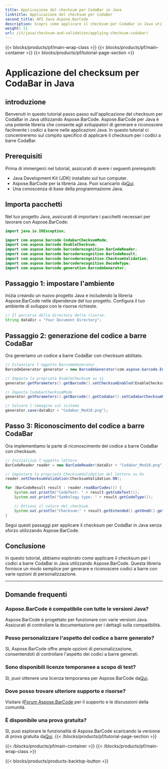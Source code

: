```yaml
---
title: Applicazione del checksum per CodaBar in Java
linktitle: Applicazione del checksum per CodaBar
second_title: API Java Aspose.BarCode
description: Scopri come applicare il checksum per CodaBar in Java utilizzando Aspose.BarCode. Genera e riconosci i codici a barre senza sforzo con questa guida passo passo.
weight: 11
url: /it/java/checksum-and-validation/applying-checksum-codabar/
---
```


{{< blocks/products/pf/main-wrap-class >}}
{{< blocks/products/pf/main-container >}}
{{< blocks/products/pf/tutorial-page-section >}}

# Applicazione del checksum per CodaBar in Java


## introduzione

Benvenuti in questo tutorial passo passo sull'applicazione del checksum per CodaBar in Java utilizzando Aspose.BarCode. Aspose.BarCode per Java è una potente libreria che consente agli sviluppatori di generare e riconoscere facilmente i codici a barre nelle applicazioni Java. In questo tutorial ci concentreremo sul compito specifico di applicare il checksum per i codici a barre CodaBar.

## Prerequisiti

Prima di immergerci nel tutorial, assicurati di avere i seguenti prerequisiti:

- Java Development Kit (JDK) installato sul tuo computer.
-  Aspose.BarCode per la libreria Java. Puoi scaricarlo da[Qui](https://releases.aspose.com/barcode/java/).
- Una conoscenza di base della programmazione Java.

## Importa pacchetti

Nel tuo progetto Java, assicurati di importare i pacchetti necessari per lavorare con Aspose.BarCode:

```java
import java.io.IOException;

import com.aspose.barcode.CodabarChecksumMode;
import com.aspose.barcode.EnableChecksum;
import com.aspose.barcode.barcoderecognition.BarCodeReader;
import com.aspose.barcode.barcoderecognition.BarCodeResult;
import com.aspose.barcode.barcoderecognition.ChecksumValidation;
import com.aspose.barcode.barcoderecognition.DecodeType;
import com.aspose.barcode.generation.BarcodeGenerator;
```

## Passaggio 1: impostare l'ambiente

Inizia creando un nuovo progetto Java e includendo la libreria Aspose.BarCode nelle dipendenze del tuo progetto. Configura il tuo ambiente di sviluppo con le risorse richieste.

```java
// Il percorso della directory delle risorse.
String dataDir = "Your Document Directory";
```

## Passaggio 2: generazione del codice a barre CodaBar

Ora generiamo un codice a barre CodaBar con checksum abilitato.

```java
// Istanziare l'oggetto BarcodeGenerator
BarcodeGenerator generator = new BarcodeGenerator(com.aspose.barcode.EncodeTypes.CODABAR, "1234567890");

// Imposta la proprietà EnableChecksum su sì
generator.getParameters().getBarcode().setChecksumEnabled(EnableChecksum.YES);

// Imposta CodabarChecksumMode
generator.getParameters().getBarcode().getCodabar().setCodabarChecksumMode(CodabarChecksumMode.MOD_10);

// Salvare l'immagine sul sistema
generator.save(dataDir + "Codabar_Mod10.png");
```

## Passo 3: Riconoscimento del codice a barre CodaBar

Ora implementiamo la parte di riconoscimento del codice a barre CodaBar con checksum.

```java
// Inizializza l'oggetto lettore
BarCodeReader reader = new BarCodeReader(dataDir + "Codabar_Mod10.png", DecodeType.CODABAR);

// Impostare la proprietà ChecksumValidation del lettore su On
reader.setChecksumValidation(ChecksumValidation.ON);

for (BarCodeResult result : reader.readBarCodes()) {
    System.out.println("CodeText: " + result.getCodeText());
    System.out.println("Symbology type: " + result.getCodeType());

    // Ottieni il valore del checksum
    System.out.println("Checksum:" + result.getExtended().getOneD().getCheckSum());
}
```

Segui questi passaggi per applicare il checksum per CodaBar in Java senza sforzo utilizzando Aspose.BarCode.

## Conclusione

In questo tutorial, abbiamo esplorato come applicare il checksum per i codici a barre CodaBar in Java utilizzando Aspose.BarCode. Questa libreria fornisce un modo semplice per generare e riconoscere codici a barre con varie opzioni di personalizzazione.

---

## Domande frequenti

### Aspose.BarCode è compatibile con tutte le versioni Java?
Aspose.BarCode è progettato per funzionare con varie versioni Java. Assicurati di controllare la documentazione per i dettagli sulla compatibilità.

### Posso personalizzare l'aspetto del codice a barre generato?
Sì, Aspose.BarCode offre ampie opzioni di personalizzazione, consentendoti di controllare l'aspetto dei codici a barre generati.

### Sono disponibili licenze temporanee a scopo di test?
 Sì, puoi ottenere una licenza temporanea per Aspose.BarCode da[Qui](https://purchase.aspose.com/temporary-license/).

### Dove posso trovare ulteriore supporto e risorse?
 Visitare il[Forum Aspose.BarCode](https://forum.aspose.com/c/barcode/13) per il supporto e le discussioni della comunità.

### È disponibile una prova gratuita?
 Sì, puoi esplorare le funzionalità di Aspose.BarCode scaricando la versione di prova gratuita da[Qui](https://releases.aspose.com/).
{{< /blocks/products/pf/tutorial-page-section >}}

{{< /blocks/products/pf/main-container >}}
{{< /blocks/products/pf/main-wrap-class >}}

{{< blocks/products/products-backtop-button >}}
